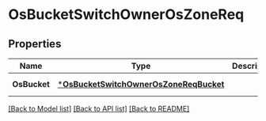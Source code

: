 # OsBucketSwitchOwnerOsZoneReq

## Properties
Name | Type | Description | Notes
------------ | ------------- | ------------- | -------------
**OsBucket** | [***OsBucketSwitchOwnerOsZoneReqBucket**](OSBucketSwitchOwnerOSZoneReq_Bucket.md) |  | [default to null]

[[Back to Model list]](../README.md#documentation-for-models) [[Back to API list]](../README.md#documentation-for-api-endpoints) [[Back to README]](../README.md)


